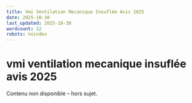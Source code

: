 ```yaml
---
title: Vmi Ventilation Mecanique Insuflée Avis 2025
date: 2025-10-30
last_updated: 2025-10-30
wordcount: 12
robots: noindex
---
```


# vmi ventilation mecanique insuflée avis 2025

Contenu non disponible – hors sujet.